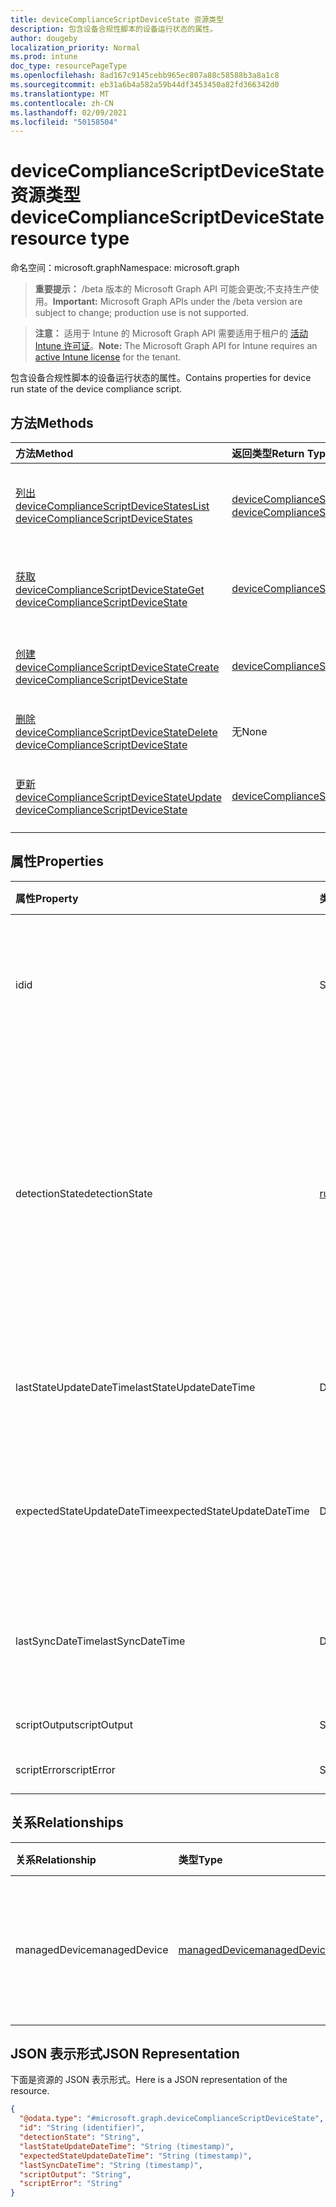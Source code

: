 ```yaml
---
title: deviceComplianceScriptDeviceState 资源类型
description: 包含设备合规性脚本的设备运行状态的属性。
author: dougeby
localization_priority: Normal
ms.prod: intune
doc_type: resourcePageType
ms.openlocfilehash: 8ad167c9145cebb965ec807a88c58588b3a8a1c8
ms.sourcegitcommit: eb31a6b4a582a59b44df3453450a82fd366342d0
ms.translationtype: MT
ms.contentlocale: zh-CN
ms.lasthandoff: 02/09/2021
ms.locfileid: "50158504"
---
```

# <a name="devicecompliancescriptdevicestate-resource-type"></a><span data-ttu-id="0eee2-103">deviceComplianceScriptDeviceState 资源类型</span><span class="sxs-lookup"><span data-stu-id="0eee2-103">deviceComplianceScriptDeviceState resource type</span></span>

<span data-ttu-id="0eee2-104">命名空间：microsoft.graph</span><span class="sxs-lookup"><span data-stu-id="0eee2-104">Namespace: microsoft.graph</span></span>

> <span data-ttu-id="0eee2-105">**重要提示：** /beta 版本的 Microsoft Graph API 可能会更改;不支持生产使用。</span><span class="sxs-lookup"><span data-stu-id="0eee2-105">**Important:** Microsoft Graph APIs under the /beta version are subject to change; production use is not supported.</span></span>

> <span data-ttu-id="0eee2-106">**注意：** 适用于 Intune 的 Microsoft Graph API 需要适用于租户的 [活动 Intune 许可证](https://go.microsoft.com/fwlink/?linkid=839381)。</span><span class="sxs-lookup"><span data-stu-id="0eee2-106">**Note:** The Microsoft Graph API for Intune requires an [active Intune license](https://go.microsoft.com/fwlink/?linkid=839381) for the tenant.</span></span>

<span data-ttu-id="0eee2-107">包含设备合规性脚本的设备运行状态的属性。</span><span class="sxs-lookup"><span data-stu-id="0eee2-107">Contains properties for device run state of the device compliance script.</span></span>

## <a name="methods"></a><span data-ttu-id="0eee2-108">方法</span><span class="sxs-lookup"><span data-stu-id="0eee2-108">Methods</span></span>
|<span data-ttu-id="0eee2-109">方法</span><span class="sxs-lookup"><span data-stu-id="0eee2-109">Method</span></span>|<span data-ttu-id="0eee2-110">返回类型</span><span class="sxs-lookup"><span data-stu-id="0eee2-110">Return Type</span></span>|<span data-ttu-id="0eee2-111">说明</span><span class="sxs-lookup"><span data-stu-id="0eee2-111">Description</span></span>|
|:---|:---|:---|
|[<span data-ttu-id="0eee2-112">列出 deviceComplianceScriptDeviceStates</span><span class="sxs-lookup"><span data-stu-id="0eee2-112">List deviceComplianceScriptDeviceStates</span></span>](../api/intune-devices-devicecompliancescriptdevicestate-list.md)|<span data-ttu-id="0eee2-113">[deviceComplianceScriptDeviceState](../resources/intune-devices-devicecompliancescriptdevicestate.md) 集合</span><span class="sxs-lookup"><span data-stu-id="0eee2-113">[deviceComplianceScriptDeviceState](../resources/intune-devices-devicecompliancescriptdevicestate.md) collection</span></span>|<span data-ttu-id="0eee2-114">列出 [deviceComplianceScriptDeviceState](../resources/intune-devices-devicecompliancescriptdevicestate.md) 对象的属性和关系。</span><span class="sxs-lookup"><span data-stu-id="0eee2-114">List properties and relationships of the [deviceComplianceScriptDeviceState](../resources/intune-devices-devicecompliancescriptdevicestate.md) objects.</span></span>|
|[<span data-ttu-id="0eee2-115">获取 deviceComplianceScriptDeviceState</span><span class="sxs-lookup"><span data-stu-id="0eee2-115">Get deviceComplianceScriptDeviceState</span></span>](../api/intune-devices-devicecompliancescriptdevicestate-get.md)|[<span data-ttu-id="0eee2-116">deviceComplianceScriptDeviceState</span><span class="sxs-lookup"><span data-stu-id="0eee2-116">deviceComplianceScriptDeviceState</span></span>](../resources/intune-devices-devicecompliancescriptdevicestate.md)|<span data-ttu-id="0eee2-117">读取 [deviceComplianceScriptDeviceState](../resources/intune-devices-devicecompliancescriptdevicestate.md) 对象的属性和关系。</span><span class="sxs-lookup"><span data-stu-id="0eee2-117">Read properties and relationships of the [deviceComplianceScriptDeviceState](../resources/intune-devices-devicecompliancescriptdevicestate.md) object.</span></span>|
|[<span data-ttu-id="0eee2-118">创建 deviceComplianceScriptDeviceState</span><span class="sxs-lookup"><span data-stu-id="0eee2-118">Create deviceComplianceScriptDeviceState</span></span>](../api/intune-devices-devicecompliancescriptdevicestate-create.md)|[<span data-ttu-id="0eee2-119">deviceComplianceScriptDeviceState</span><span class="sxs-lookup"><span data-stu-id="0eee2-119">deviceComplianceScriptDeviceState</span></span>](../resources/intune-devices-devicecompliancescriptdevicestate.md)|<span data-ttu-id="0eee2-120">创建新的 [deviceComplianceScriptDeviceState](../resources/intune-devices-devicecompliancescriptdevicestate.md) 对象。</span><span class="sxs-lookup"><span data-stu-id="0eee2-120">Create a new [deviceComplianceScriptDeviceState](../resources/intune-devices-devicecompliancescriptdevicestate.md) object.</span></span>|
|[<span data-ttu-id="0eee2-121">删除 deviceComplianceScriptDeviceState</span><span class="sxs-lookup"><span data-stu-id="0eee2-121">Delete deviceComplianceScriptDeviceState</span></span>](../api/intune-devices-devicecompliancescriptdevicestate-delete.md)|<span data-ttu-id="0eee2-122">无</span><span class="sxs-lookup"><span data-stu-id="0eee2-122">None</span></span>|<span data-ttu-id="0eee2-123">删除 [deviceComplianceScriptDeviceState](../resources/intune-devices-devicecompliancescriptdevicestate.md)。</span><span class="sxs-lookup"><span data-stu-id="0eee2-123">Deletes a [deviceComplianceScriptDeviceState](../resources/intune-devices-devicecompliancescriptdevicestate.md).</span></span>|
|[<span data-ttu-id="0eee2-124">更新 deviceComplianceScriptDeviceState</span><span class="sxs-lookup"><span data-stu-id="0eee2-124">Update deviceComplianceScriptDeviceState</span></span>](../api/intune-devices-devicecompliancescriptdevicestate-update.md)|[<span data-ttu-id="0eee2-125">deviceComplianceScriptDeviceState</span><span class="sxs-lookup"><span data-stu-id="0eee2-125">deviceComplianceScriptDeviceState</span></span>](../resources/intune-devices-devicecompliancescriptdevicestate.md)|<span data-ttu-id="0eee2-126">更新 [deviceComplianceScriptDeviceState 对象](../resources/intune-devices-devicecompliancescriptdevicestate.md) 的属性。</span><span class="sxs-lookup"><span data-stu-id="0eee2-126">Update the properties of a [deviceComplianceScriptDeviceState](../resources/intune-devices-devicecompliancescriptdevicestate.md) object.</span></span>|

## <a name="properties"></a><span data-ttu-id="0eee2-127">属性</span><span class="sxs-lookup"><span data-stu-id="0eee2-127">Properties</span></span>
|<span data-ttu-id="0eee2-128">属性</span><span class="sxs-lookup"><span data-stu-id="0eee2-128">Property</span></span>|<span data-ttu-id="0eee2-129">类型</span><span class="sxs-lookup"><span data-stu-id="0eee2-129">Type</span></span>|<span data-ttu-id="0eee2-130">说明</span><span class="sxs-lookup"><span data-stu-id="0eee2-130">Description</span></span>|
|:---|:---|:---|
|<span data-ttu-id="0eee2-131">id</span><span class="sxs-lookup"><span data-stu-id="0eee2-131">id</span></span>|<span data-ttu-id="0eee2-132">String</span><span class="sxs-lookup"><span data-stu-id="0eee2-132">String</span></span>|<span data-ttu-id="0eee2-133">设备合规性脚本设备状态实体的密钥。</span><span class="sxs-lookup"><span data-stu-id="0eee2-133">Key of the device compliance script device state entity.</span></span> <span data-ttu-id="0eee2-134">此属性是只读的。</span><span class="sxs-lookup"><span data-stu-id="0eee2-134">This property is read-only.</span></span>|
|<span data-ttu-id="0eee2-135">detectionState</span><span class="sxs-lookup"><span data-stu-id="0eee2-135">detectionState</span></span>|[<span data-ttu-id="0eee2-136">runState</span><span class="sxs-lookup"><span data-stu-id="0eee2-136">runState</span></span>](../resources/intune-shared-runstate.md)|<span data-ttu-id="0eee2-137">最近一次执行设备合规性脚本的检测状态。</span><span class="sxs-lookup"><span data-stu-id="0eee2-137">Detection state from the lastest device compliance script execution.</span></span> <span data-ttu-id="0eee2-138">可取值为：`unknown`、`success`、`fail`、`scriptError`、`pending`、`notApplicable`。</span><span class="sxs-lookup"><span data-stu-id="0eee2-138">Possible values are: `unknown`, `success`, `fail`, `scriptError`, `pending`, `notApplicable`.</span></span>|
|<span data-ttu-id="0eee2-139">lastStateUpdateDateTime</span><span class="sxs-lookup"><span data-stu-id="0eee2-139">lastStateUpdateDateTime</span></span>|<span data-ttu-id="0eee2-140">DateTimeOffset</span><span class="sxs-lookup"><span data-stu-id="0eee2-140">DateTimeOffset</span></span>|<span data-ttu-id="0eee2-141">设备合规性脚本执行时间的最后时间戳</span><span class="sxs-lookup"><span data-stu-id="0eee2-141">The last timestamp of when the device compliance script executed</span></span>|
|<span data-ttu-id="0eee2-142">expectedStateUpdateDateTime</span><span class="sxs-lookup"><span data-stu-id="0eee2-142">expectedStateUpdateDateTime</span></span>|<span data-ttu-id="0eee2-143">DateTimeOffset</span><span class="sxs-lookup"><span data-stu-id="0eee2-143">DateTimeOffset</span></span>|<span data-ttu-id="0eee2-144">预计执行设备合规性脚本的下一个时间戳</span><span class="sxs-lookup"><span data-stu-id="0eee2-144">The next timestamp of when the device compliance script is expected to execute</span></span>|
|<span data-ttu-id="0eee2-145">lastSyncDateTime</span><span class="sxs-lookup"><span data-stu-id="0eee2-145">lastSyncDateTime</span></span>|<span data-ttu-id="0eee2-146">DateTimeOffset</span><span class="sxs-lookup"><span data-stu-id="0eee2-146">DateTimeOffset</span></span>|<span data-ttu-id="0eee2-147">Intune 管理扩展上次与 Intune 同步的时间</span><span class="sxs-lookup"><span data-stu-id="0eee2-147">The last time that Intune Managment Extension synced with Intune</span></span>|
|<span data-ttu-id="0eee2-148">scriptOutput</span><span class="sxs-lookup"><span data-stu-id="0eee2-148">scriptOutput</span></span>|<span data-ttu-id="0eee2-149">String</span><span class="sxs-lookup"><span data-stu-id="0eee2-149">String</span></span>|<span data-ttu-id="0eee2-150">检测脚本的输出</span><span class="sxs-lookup"><span data-stu-id="0eee2-150">Output of the detection script</span></span>|
|<span data-ttu-id="0eee2-151">scriptError</span><span class="sxs-lookup"><span data-stu-id="0eee2-151">scriptError</span></span>|<span data-ttu-id="0eee2-152">String</span><span class="sxs-lookup"><span data-stu-id="0eee2-152">String</span></span>|<span data-ttu-id="0eee2-153">检测脚本中的错误</span><span class="sxs-lookup"><span data-stu-id="0eee2-153">Error from the detection script</span></span>|

## <a name="relationships"></a><span data-ttu-id="0eee2-154">关系</span><span class="sxs-lookup"><span data-stu-id="0eee2-154">Relationships</span></span>
|<span data-ttu-id="0eee2-155">关系</span><span class="sxs-lookup"><span data-stu-id="0eee2-155">Relationship</span></span>|<span data-ttu-id="0eee2-156">类型</span><span class="sxs-lookup"><span data-stu-id="0eee2-156">Type</span></span>|<span data-ttu-id="0eee2-157">说明</span><span class="sxs-lookup"><span data-stu-id="0eee2-157">Description</span></span>|
|:---|:---|:---|
|<span data-ttu-id="0eee2-158">managedDevice</span><span class="sxs-lookup"><span data-stu-id="0eee2-158">managedDevice</span></span>|[<span data-ttu-id="0eee2-159">managedDevice</span><span class="sxs-lookup"><span data-stu-id="0eee2-159">managedDevice</span></span>](../resources/intune-shared-manageddevice.md)|<span data-ttu-id="0eee2-160">执行设备合规性脚本的托管设备</span><span class="sxs-lookup"><span data-stu-id="0eee2-160">The managed device on which the device compliance script executed</span></span>|

## <a name="json-representation"></a><span data-ttu-id="0eee2-161">JSON 表示形式</span><span class="sxs-lookup"><span data-stu-id="0eee2-161">JSON Representation</span></span>
<span data-ttu-id="0eee2-162">下面是资源的 JSON 表示形式。</span><span class="sxs-lookup"><span data-stu-id="0eee2-162">Here is a JSON representation of the resource.</span></span>
<!-- {
  "blockType": "resource",
  "keyProperty": "id",
  "@odata.type": "microsoft.graph.deviceComplianceScriptDeviceState"
}
-->
``` json
{
  "@odata.type": "#microsoft.graph.deviceComplianceScriptDeviceState",
  "id": "String (identifier)",
  "detectionState": "String",
  "lastStateUpdateDateTime": "String (timestamp)",
  "expectedStateUpdateDateTime": "String (timestamp)",
  "lastSyncDateTime": "String (timestamp)",
  "scriptOutput": "String",
  "scriptError": "String"
}
```




